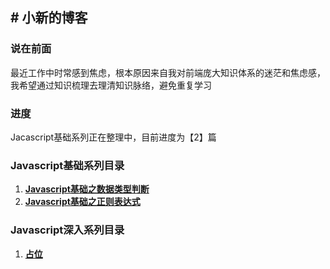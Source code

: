 ## # 小新的博客

### 说在前面

最近工作中时常感到焦虑，根本原因来自我对前端庞大知识体系的迷茫和焦虑感，我希望通过知识梳理去理清知识脉络，避免重复学习

### 进度
Jacascript基础系列正在整理中，目前进度为【2】篇

### Javascript基础系列目录
1. [****Javascript基础之数据类型判断****](https://github.com/saltires/Blog/issues/2)
2. [****Javascript基础之正则表达式****](https://github.com/saltires/Blog/blob/master/Article/Javascript%E5%9F%BA%E7%A1%80%E7%B3%BB%E5%88%97/Javascript%E5%9F%BA%E7%A1%80%E4%B9%8B%E6%AD%A3%E5%88%99%E8%A1%A8%E8%BE%BE%E5%BC%8F.md)

### Javascript深入系列目录
1. [**占位**](https://note.youdao.com/)
